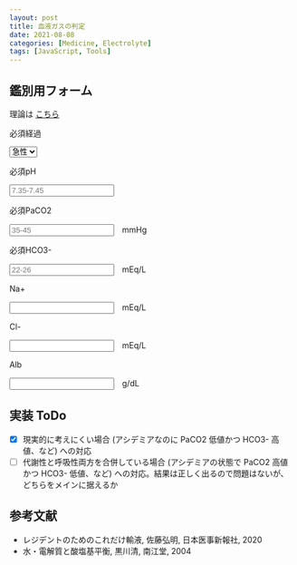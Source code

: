 ```yaml
---
layout: post
title: 血液ガスの判定
date: 2021-08-08
categories: [Medicine, Electrolyte]
tags: [JavaScript, Tools]
---
```


## 鑑別用フォーム

理論は [こちら](../gas-diagnosis)

<div class="Form">

<div class="Form-Item">
<p class="Form-Item-Label">
<span class="Form-Item-Label-Required">必須</span>経過</p>
<select id="progress" class="Form-Item-Input" onKeyUp="update()">
<option value="acute">急性</option>
<option value="chronic">慢性</option>
</select>
</div>

<div class="Form-Item">
<p class="Form-Item-Label">
<span class="Form-Item-Label-Required">必須</span>pH
</p>
<input type="number" class="Form-Item-Input" id="pH" placeholder="7.35-7.45" onKeyUp="update()">
</div>

<div class="Form-Item">
<p class="Form-Item-Label"><span class="Form-Item-Label-Required">必須</span>PaCO2</p>
<input type="number" class="Form-Item-Input" id="PaCO2" placeholder="35-45" onKeyUp="update()">　mmHg
</div>

<div class="Form-Item">
<p class="Form-Item-Label"><span class="Form-Item-Label-Required">必須</span>HCO3-</p>
<input type="number" class="Form-Item-Input" id="HCO3-" placeholder="22-26" onKeyUp="update()">　mEq/L
</div>

<div class="Form-Item">
<p class="Form-Item-Label">Na+</p>
<input type="number" class="Form-Item-Input" id="Na" placeholder="" onKeyUp="update()">　mEq/L
</div>

<div class="Form-Item">
<p class="Form-Item-Label">Cl-</p>
<input type="number" class="Form-Item-Input" id="Cl" placeholder="" onKeyUp="update()">　mEq/L
</div>

<div class="Form-Item">
<p class="Form-Item-Label">Alb</p>
<input type="number" class="Form-Item-Input" id="Alb" placeholder="" onKeyUp="update()">　g/dL
</div>
<p id="result"></p>
<p id="diagnosis"></p>
</div>

## 実装 ToDo
- [x] 現実的に考えにくい場合 (アシデミアなのに PaCO2 低値かつ HCO3- 高値、など) への対応
- [ ] 代謝性と呼吸性両方を合併している場合 (アシデミアの状態で PaCO2 高値かつ HCO3- 低値、など) への対応。結果は正しく出るので問題はないが、どちらをメインに据えるか

## 参考文献
- レジデントのためのこれだけ輸液, 佐藤弘明, 日本医事新報社, 2020
- 水・電解質と酸塩基平衡, 黒川清, 南江堂, 2004

<script src="../../assets/js/gas.js"></script>
<link rel="stylesheet" type="text/css" href="../../assets/css/form.css" media="screen">
<!-- <style src="../../assets/css/form.css"></style> -->

